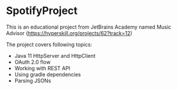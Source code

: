 # SpotifyProject
This is an educational project from JetBrains Academy named Music Advisor (https://hyperskill.org/projects/62?track=12)

The project covers following topics:
  * Java 11 HttpServer and HttpClient
  * OAuth 2.0 flow
  * Working with REST API
  * Using gradle dependencies
  * Parsing JSONs